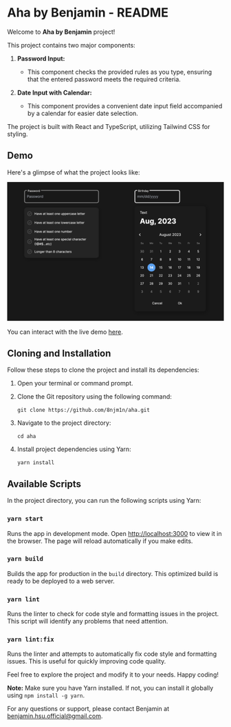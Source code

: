 # Aha by Benjamin - README

Welcome to **Aha by Benjamin** project! 

This project contains two major components:

1. **Password Input:**
   - This component checks the provided rules as you type, ensuring that the entered password meets the required criteria.

2. **Date Input with Calendar:**
   - This component provides a convenient date input field accompanied by a calendar for easier date selection.

The project is built with React and TypeScript, utilizing Tailwind CSS for styling.

## Demo

Here's a glimpse of what the project looks like:

![Demo Image](https://github.com/8njm1n/aha/blob/main/public/images/demo.png?raw=true)

You can interact with the live demo [here](https://8njm1n.github.io/aha/).

## Cloning and Installation

Follow these steps to clone the project and install its dependencies:

1. Open your terminal or command prompt.

2. Clone the Git repository using the following command:
   ```
   git clone https://github.com/8njm1n/aha.git
   ```

3. Navigate to the project directory:
   ```
   cd aha
   ```

4. Install project dependencies using Yarn:
   ```
   yarn install
   ```

## Available Scripts

In the project directory, you can run the following scripts using Yarn:

### `yarn start`

Runs the app in development mode. Open [http://localhost:3000](http://localhost:3000) to view it in the browser. The page will reload automatically if you make edits.

### `yarn build`

Builds the app for production in the `build` directory. This optimized build is ready to be deployed to a web server.

### `yarn lint`

Runs the linter to check for code style and formatting issues in the project. This script will identify any problems that need attention.

### `yarn lint:fix`

Runs the linter and attempts to automatically fix code style and formatting issues. This is useful for quickly improving code quality.

Feel free to explore the project and modify it to your needs. Happy coding!

**Note:** Make sure you have Yarn installed. If not, you can install it globally using `npm install -g yarn`.

For any questions or support, please contact Benjamin at [benjamin.hsu.official@gmail.com](mailto:benjamin.hsu.official@gmail.com).
